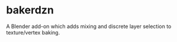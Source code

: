 # bakerdzn
A Blender add-on which adds mixing and discrete layer selection to texture/vertex baking.
